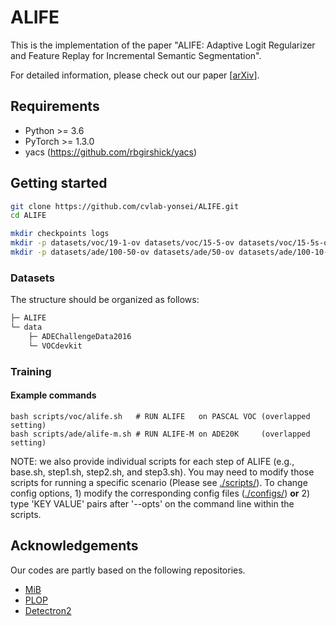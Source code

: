 # ALIFE
This is the implementation of the paper "ALIFE: Adaptive Logit Regularizer and Feature Replay for Incremental Semantic Segmentation".

For detailed information, please check out our paper [[arXiv](https://arxiv.org/abs/2210.06816)].



## Requirements
* Python >= 3.6
* PyTorch >= 1.3.0
* yacs (https://github.com/rbgirshick/yacs)



## Getting started
```bash
git clone https://github.com/cvlab-yonsei/ALIFE.git
cd ALIFE

mkdir checkpoints logs
mkdir -p datasets/voc/19-1-ov datasets/voc/15-5-ov datasets/voc/15-5s-ov
mkdir -p datasets/ade/100-50-ov datasets/ade/50-ov datasets/ade/100-10-ov
```

### Datasets
The structure should be organized as follows:
```bash
├─ ALIFE
└─ data
    ├─ ADEChallengeData2016
    └─ VOCdevkit
```

### Training
#### Example commands
```Shell
bash scripts/voc/alife.sh   # RUN ALIFE   on PASCAL VOC (overlapped setting)
bash scripts/ade/alife-m.sh # RUN ALIFE-M on ADE20K     (overlapped setting)
```
NOTE: we also provide individual scripts for each step of ALIFE (e.g., base.sh, step1.sh, step2.sh, and step3.sh). You may need to modify those scripts for running a specific scenario (Please see [./scripts/](https://github.com/cvlab-yonsei/ALIFE/tree/main/scripts)). To change config options, 1) modify the corresponding config files ([./configs/](https://github.com/cvlab-yonsei/ALIFE/tree/main/configs)) **or** 2) type 'KEY VALUE' pairs after '--opts' on the command line within the scripts.



## Acknowledgements
Our codes are partly based on the following repositories.
- [MiB](https://github.com/fcdl94/MiB)
- [PLOP](https://github.com/arthurdouillard/CVPR2021_PLOP)
- [Detectron2](https://github.com/facebookresearch/detectron2)
